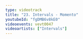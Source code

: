 ```yaml
---
type: videotrack
title: "23. Intervals - Momento"
youtubeId: "fgDMB6v8kE0"
videoevents: vevt0047
videoartists: ["Intervals"]
---
```

